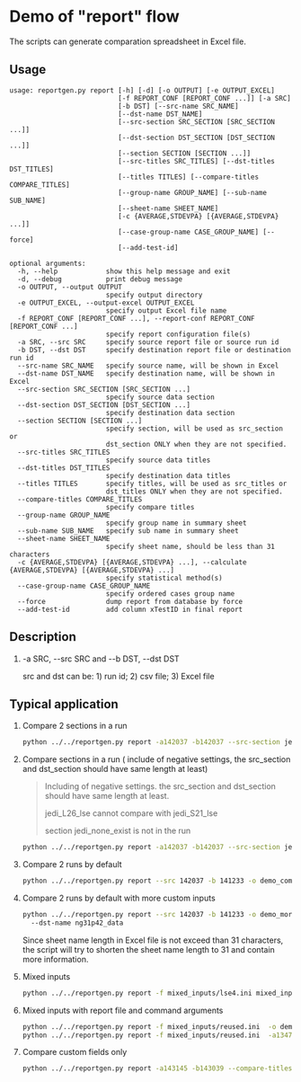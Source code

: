 # Demo of "report" flow

The scripts can generate comparation spreadsheet in Excel file.

## Usage

```text
usage: reportgen.py report [-h] [-d] [-o OUTPUT] [-e OUTPUT_EXCEL]
                           [-f REPORT_CONF [REPORT_CONF ...]] [-a SRC]
                           [-b DST] [--src-name SRC_NAME]
                           [--dst-name DST_NAME]
                           [--src-section SRC_SECTION [SRC_SECTION ...]]
                           [--dst-section DST_SECTION [DST_SECTION ...]]
                           [--section SECTION [SECTION ...]]
                           [--src-titles SRC_TITLES] [--dst-titles DST_TITLES]
                           [--titles TITLES] [--compare-titles COMPARE_TITLES]
                           [--group-name GROUP_NAME] [--sub-name SUB_NAME]
                           [--sheet-name SHEET_NAME]
                           [-c {AVERAGE,STDEVPA} [{AVERAGE,STDEVPA} ...]]
                           [--case-group-name CASE_GROUP_NAME] [--force]
                           [--add-test-id]

optional arguments:
  -h, --help            show this help message and exit
  -d, --debug           print debug message
  -o OUTPUT, --output OUTPUT
                        specify output directory
  -e OUTPUT_EXCEL, --output-excel OUTPUT_EXCEL
                        specify output Excel file name
  -f REPORT_CONF [REPORT_CONF ...], --report-conf REPORT_CONF [REPORT_CONF ...]
                        specify report configuration file(s)
  -a SRC, --src SRC     specify source report file or source run id
  -b DST, --dst DST     specify destination report file or destination run id
  --src-name SRC_NAME   specify source name, will be shown in Excel
  --dst-name DST_NAME   specify destination name, will be shown in Excel
  --src-section SRC_SECTION [SRC_SECTION ...]
                        specify source data section
  --dst-section DST_SECTION [DST_SECTION ...]
                        specify destination data section
  --section SECTION [SECTION ...]
                        specify section, will be used as src_section or
                        dst_section ONLY when they are not specified.
  --src-titles SRC_TITLES
                        specify source data titles
  --dst-titles DST_TITLES
                        specify destination data titles
  --titles TITLES       specify titles, will be used as src_titles or
                        dst_titles ONLY when they are not specified.
  --compare-titles COMPARE_TITLES
                        specify compare titles
  --group-name GROUP_NAME
                        specify group name in summary sheet
  --sub-name SUB_NAME   specify sub name in summary sheet
  --sheet-name SHEET_NAME
                        specify sheet name, should be less than 31 characters
  -c {AVERAGE,STDEVPA} [{AVERAGE,STDEVPA} ...], --calculate {AVERAGE,STDEVPA} [{AVERAGE,STDEVPA} ...]
                        specify statistical method(s)
  --case-group-name CASE_GROUP_NAME
                        specify ordered cases group name
  --force               dump report from database by force
  --add-test-id         add column xTestID in final report

```

## Description

1. -a SRC, --src SRC and --b DST, --dst DST

   src and dst can be: 1) run id; 2) csv file; 3) Excel file

## Typical application

1. Compare 2 sections in a run

   ```sh
   python ../../reportgen.py report -a142037 -b142037 --src-section jedi_E30_syn --dst-section jedi_E30_lse -o demo_E30_lseVSsyn
   ```

2. Compare sections in a run ( include of negative settings, the src_section and dst_section should have same length at least)

   > Including of negative settings. the src_section and dst_section should have same length at least.
   >
   > jedi_L26_lse cannot compare with jedi_S21_lse
   >
   > section jedi_none_exist is not in the run
   
   ```sh
   python ../../reportgen.py report -a142037 -b142037 --src-section jedi_E30_syn jedi_L26_lse jedi_none_exist --dst-section jedi_E30_lse jedi_S21_lse jedi_L26_syn -o demo_negative_settings
   ```

3. Compare 2 runs by default

   ```sh
   python ../../reportgen.py report --src 142037 -b 141233 -o demo_compare_2_runs --output-excel compare_by_default
   ```

4. Compare 2 runs by default with more custom inputs

   ```sh
   python ../../reportgen.py report --src 142037 -b 141233 -o demo_more_inputs --src-name demo_very_long_name_for_source_name
     --dst-name ng31p42_data
   ```

   Since sheet name length in Excel file is not exceed than 31 characters, the script will try to shorten the sheet name length to 31 and contain more information. 

5. Mixed inputs

   ```sh
   python ../../reportgen.py report -f mixed_inputs/lse4.ini mixed_inputs/syn4.ini mixed_inputs/lseVsyn4.ini -o demo_mixed
   ```

6. Mixed inputs with report file and command arguments

   ```sh
   python ../../reportgen.py report -f mixed_inputs/reused.ini  -o demo_mixed_cmd_file  -e use_ini_straightly
   python ../../reportgen.py report -f mixed_inputs/reused.ini  -a134724 -b141234 --dst-name ng30p24_flow -o demo_mixed_cmd_file  -e with_new_runs
   ```

7. Compare custom fields only

   ```sh
   python ../../reportgen.py report -a143145 -b143039 --compare-titles lse_carry,lse_even,lse_lut4,lse_odd,lse_reg  --titles  lse_carry,lse_even,lse_lut4,lse_odd,lse_reg -e compare_lse_only
   ```
